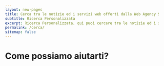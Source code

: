 ```yaml
---
layout: new-pages
title: Cerca tra le notizie ed i servizi web offerti dalla Web Agency SitiWeb
subtitle: Ricerca Personalizzata
excerpt: Ricerca Personalizzata, qui puoi cercare tra le notizie ed i servizi web offerti dalla Web Agency SitiWeb di Udine.
permalink: /cerca/
sitemap: false
---
```

# Come possiamo aiutarti?

<script>
  (function() {
    var cx = '011530554066869076672:zv4zcpxwskw';
    var gcse = document.createElement('script');
    gcse.type = 'text/javascript';
    gcse.async = true;
    gcse.src = 'https://cse.google.com/cse.js?cx=' + cx;
    var s = document.getElementsByTagName('script')[0];
    s.parentNode.insertBefore(gcse, s);
  })();
</script>

<div class="ricerca-personalizzata">
  <div id="google-search">
    <gcse:search></gcse:search>
  </div>
</div>
